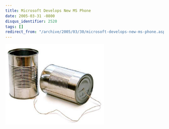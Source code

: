```yaml
---
title: Microsoft Develops New MS Phone
date: 2005-03-31 -0800
disqus_identifier: 2520
tags: []
redirect_from: "/archive/2005/03/30/microsoft-develops-new-ms-phone.aspx/"
---
```


![Phone](/images/MsPhone.jpg)

